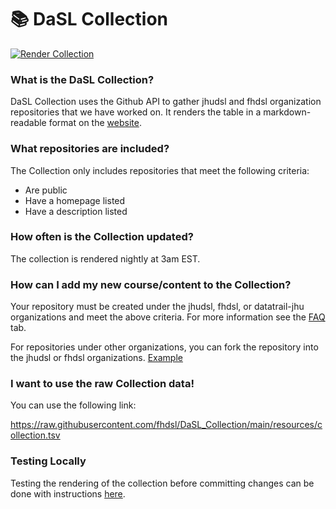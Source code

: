# 📚 DaSL Collection

[![Render Collection](https://github.com/fhdsl/DaSL_Collection/actions/workflows/render-site.yml/badge.svg)](https://github.com/fhdsl/DaSL_Collection/actions/workflows/render-site.yml)

### What is the DaSL Collection?

DaSL Collection uses the Github API to gather jhudsl and fhdsl organization repositories that we have worked on. It renders the table in a markdown-readable format on the [website](https://hutchdatascience.org/DaSL_Collection).

### What repositories are included?

The Collection only includes repositories that meet the following criteria:

-   Are public
-   Have a homepage listed
-   Have a description listed

### How often is the Collection updated?

The collection is rendered nightly at 3am EST.

### How can I add my new course/content to the Collection?

Your repository must be created under the jhudsl, fhdsl, or datatrail-jhu organizations and meet the above criteria. For more information see the [FAQ](https://hutchdatascience.org/DaSL_Collection/faq/) tab.

For repositories under other organizations, you can fork the repository into the jhudsl or fhdsl organizations. [Example](https://github.com/fhdsl/Data-Wrangling)

### I want to use the raw Collection data!

You can use the following link:

<https://raw.githubusercontent.com/fhdsl/DaSL_Collection/main/resources/collection.tsv>

### Testing Locally

Testing the rendering of the collection before committing changes can be done with instructions [here](https://docs.github.com/en/pages/setting-up-a-github-pages-site-with-jekyll/testing-your-github-pages-site-locally-with-jekyll).